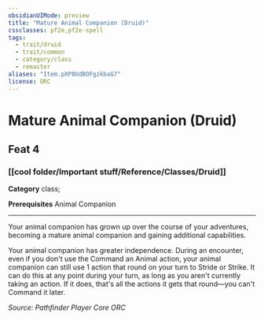 ```yaml
---
obsidianUIMode: preview
title: "Mature Animal Companion (Druid)"
cssclasses: pf2e,pf2e-spell
tags:
  - trait/druid
  - trait/common
  - category/class
  - remaster
aliases: "Item.pXP8UdBOFgzkbaG7"
license: ORC
---
```

# Mature Animal Companion (Druid)
## Feat 4
### [[cool folder/Important stuff/Reference/Classes/Druid]]

**Category** class; 



**Prerequisites** Animal Companion
* * *
Your animal companion has grown up over the course of your adventures, becoming a mature animal companion and gaining additional capabilities.

Your animal companion has greater independence. During an encounter, even if you don't use the Command an Animal action, your animal companion can still use 1 action that round on your turn to Stride or Strike. It can do this at any point during your turn, as long as you aren't currently taking an action. If it does, that's all the actions it gets that round—you can't Command it later.

*Source: Pathfinder Player Core*
*ORC*